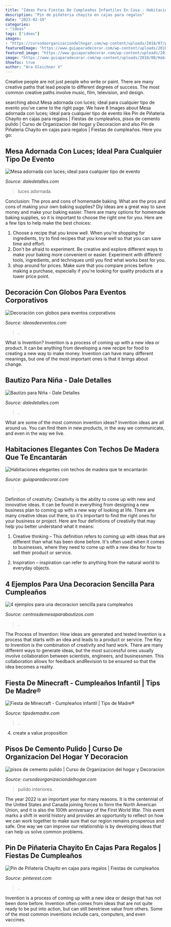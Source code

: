 ```yaml
---
title: "Ideas Para Fiestas De Cumpleaños Infantiles En Casa : Habitaciones Elegantes Con Techos De Madera Que Te Encantarán"
description: "Pin de piñateria chayito en cajas para regalos"
date: "2023-02-19"
categories:
- "ideas"
tags: ["ideas"]
images:
- "https://cursodeorganizaciondelhogar.com/wp-content/uploads/2018/07/pisos-de-cemento-pulido.jpg"
featuredImage: "https://www.guiaparadecorar.com/wp-content/uploads/2018/08/Habitaciones-elegantes-con-techos-de-madera7.jpg"
featured_image: "https://www.guiaparadecorar.com/wp-content/uploads/2018/08/Habitaciones-elegantes-con-techos-de-madera7.jpg"
image: "https://www.guiaparadecorar.com/wp-content/uploads/2018/08/Habitaciones-elegantes-con-techos-de-madera7.jpg"
ShowToc: true
author: "Ara Gleichner V"
---
```



Creative people are not just people who write or paint. There are many creative paths that lead people to different degrees of success. The most common creative paths involve music, film, television, and design.

	

		
searching about Mesa adornada con luces; ideal para cualquier tipo de evento you've came to the right page. We have 8 Images about Mesa adornada con luces; ideal para cualquier tipo de evento like Pin de Piñateria Chayito en cajas para regalos | Fiestas de cumpleaños, pisos de cemento pulido | Curso de Organizacion del hogar y Decoracion and also Pin de Piñateria Chayito en cajas para regalos | Fiestas de cumpleaños. Here you go:
		
    
## Mesa Adornada Con Luces; Ideal Para Cualquier Tipo De Evento

<img loading=lazy src="http://i1.wp.com/www.daledetalles.com/wp-content/uploads/2016/05/mesa-iluminada24.jpg" onerror="this.onerror=null;this.src='https://tse2.mm.bing.net/th?id=OIP.FlIX8ui1vFIROdsRHHQ1lQHaJ4&amp;pid=15.1';" alt="Mesa adornada con luces; ideal para cualquier tipo de evento">

_Source: daledetalles.com_

>luces adornada. 

	

Conclusion: The pros and cons of homemade baking.
What are the pros and cons of making your own baking supplies? Diy ideas are a great way to save money and make your baking easier. There are many options for homemade baking supplies, so it is important to choose the right one for you. Here are a few tips to help make the best choices: 
1. Choose a recipe that you know well. When you're shopping for ingredients, try to find recipes that you know well so that you can save time and effort. 
2. Don't be afraid to experiment. Be creative and explore different ways to make your baking more convenient or easier. Experiment with different tools, ingredients, and techniques until you find what works best for you. 
3. shop around for prices. Make sure that you compare prices before making a purchase, especially if you're looking for quality products at a lower price point.

    
## Decoración Con Globos Para Eventos Corporativos

<img loading=lazy src="http://ideasdeeventos.com/wp-content/uploads/2015/01/preciosa-decoracion-con-globos-evento-corporativo-600x400.jpg" onerror="this.onerror=null;this.src='https://tse1.mm.bing.net/th?id=OIP.wMWHUNwKQq28X0uoPt4r5AHaE8&amp;pid=15.1';" alt="Decoración con globos para eventos corporativos">

_Source: ideasdeeventos.com_

>. 

	

What is Invention?
Invention is a process of coming up with a new idea or product. It can be anything from developing a new recipe for food to creating a new way to make money. Invention can have many different meanings, but one of the most important ones is that it brings about change.

    
## Bautizo Para Niña - Dale Detalles

<img loading=lazy src="https://i2.wp.com/www.daledetalles.com/wp-content/uploads/2016/02/17-2.jpg" onerror="this.onerror=null;this.src='https://tse1.mm.bing.net/th?id=OIP.WieYBZsteGgstO5tuVfkHwHaLH&amp;pid=15.1';" alt="Bautizo para Niña - Dale Detalles">

_Source: daledetalles.com_

>. 

	

What are some of the most common invention ideas?
Invention ideas are all around us. You can find them in new products, in the way we communicate, and even in the way we live.

    
## Habitaciones Elegantes Con Techos De Madera Que Te Encantarán

<img loading=lazy src="https://www.guiaparadecorar.com/wp-content/uploads/2018/08/Habitaciones-elegantes-con-techos-de-madera7.jpg" onerror="this.onerror=null;this.src='https://tse4.mm.bing.net/th?id=OIP.RRN3XGtnPCsm-1I-hrKmJwHaKh&amp;pid=15.1';" alt="Habitaciones elegantes con techos de madera que te encantarán">

_Source: guiaparadecorar.com_

>. 

	

Definition of creativity:
Creativity is the ability to come up with new and innovative ideas. It can be found in everything from designing a new business plan to coming up with a new way of looking at life. There are many creative ideas out there, so it's important to find the right ones for your business or project. Here are four definitions of creativity that may help you better understand what it means: 
1. Creative thinking – This definition refers to coming up with ideas that are different than what has been done before. It's often used when it comes to businesses, where they need to come up with a new idea for how to sell their product or service. 

2. Inspiration – inspiration can refer to anything from the natural world to everyday objects.

    
## 4 Ejemplos Para Una Decoracion Sencilla Para Cumpleaños

<img loading=lazy src="https://centrosdemesaparabautizos.com/wp-content/uploads/2019/08/decoracion-sencilla-para-cumpleaños-de-niñas.jpg" onerror="this.onerror=null;this.src='https://tse4.mm.bing.net/th?id=OIP.pj0QkzF2a6UyXfMPz1hmAAAAAA&amp;pid=15.1';" alt="4 ejemplos para una decoracion sencilla para cumpleaños">

_Source: centrosdemesaparabautizos.com_

>. 

	

The Process of Invention: How ideas are generated and tested
Invention is a process that starts with an idea and leads to a product or service. The Key to Invention is the combination of creativity and hard work. There are many different ways to generate ideas, but the most successful ones usually involve collaboration between scientists, engineers, and businessmen. This collaboration allows for feedback andRevision to be ensured so that the idea becomes a reality.

    
## Fiesta De Minecraft - Cumpleaños Infantil | Tips De Madre®

<img loading=lazy src="https://tipsdemadre.com/wp-content/uploads/2017/06/minecraft-free-printable-kit-001.jpg" onerror="this.onerror=null;this.src='https://tse2.mm.bing.net/th?id=OIP.WL0dY4pq0Bi8_svQ4aXZawHaE8&amp;pid=15.1';" alt="Fiesta de Minecraft - Cumpleaños infantil | Tips de Madre®">

_Source: tipsdemadre.com_

>. 

	

4. create a value proposition 

    
## Pisos De Cemento Pulido | Curso De Organizacion Del Hogar Y Decoracion

<img loading=lazy src="https://cursodeorganizaciondelhogar.com/wp-content/uploads/2018/07/pisos-de-cemento-pulido.jpg" onerror="this.onerror=null;this.src='https://tse1.mm.bing.net/th?id=OIP.Afz7r7vzCua91YBRm78WOwHaLJ&amp;pid=15.1';" alt="pisos de cemento pulido | Curso de Organizacion del hogar y Decoracion">

_Source: cursodeorganizaciondelhogar.com_

>pulido interiores. 

	

The year 2022 is an important year for many reasons. It is the centennial of the United States and Canada joining forces to form the North American Union, and it is also the 100th anniversary of the First World War. This event marks a shift in world history and provides an opportunity to reflect on how we can work together to make sure that our region remains prosperous and safe. One way we can improve our relationship is by developing ideas that can help us solve common problems.

    
## Pin De Piñateria Chayito En Cajas Para Regalos | Fiestas De Cumpleaños

<img loading=lazy src="https://i.pinimg.com/736x/27/65/e8/2765e8b0bd418e3afc97593182c77cdc.jpg" onerror="this.onerror=null;this.src='https://tse3.mm.bing.net/th?id=OIP._pmF02ZFtnVvPGgXbTbEZQHaNK&amp;pid=15.1';" alt="Pin de Piñateria Chayito en cajas para regalos | Fiestas de cumpleaños">

_Source: pinterest.com_

>. 

	

Invention is a process of coming up with a new idea or design that has not been done before. Invention often comes from ideas that are not quite ready to be put into action, but can still beretrieve value from others. Some of the most common inventions include cars, computers, and even vaccines.

